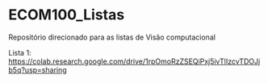 # ECOM100_Listas

Repositório direcionado para as listas de Visão computacional

Lista 1: https://colab.research.google.com/drive/1rpOmoRzZSEQiPxj5ivTlIzcvTDOJjb5q?usp=sharing
